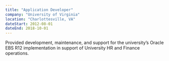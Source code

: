```yaml
---
title: "Application Developer"
company: "University of Virginia"
location: "Charlottesville, VA"
dateStart: 2012-08-01
dateEnd: 2018-10-01
---
```


Provided development, maintenance, and support for the university’s Oracle EBS R12 implementation in support of University HR and Finance operations.
